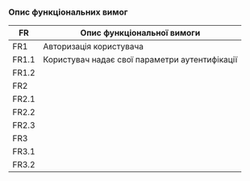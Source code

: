 ### Опис функціональних вимог
| FR   | Опис функціональної вимоги | 
| -----| ---------------------------|
| FR1  | Авторизація користувача    |
| FR1.1| Користувач надає свої параметри аутентифікації|
| FR1.2| |
| FR2  | |
| FR2.1| |
| FR2.2| |
| FR2.3| |
| FR3  | |
| FR3.1| |
| FR3.2| |
